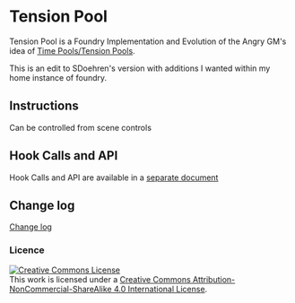 # Tension Pool

Tension Pool is a Foundry Implementation and Evolution of the Angry GM's idea of [Time Pools/Tension Pools](https://theangrygm.com/making-things-complicated/).

This is an edit to SDoehren's version with additions I wanted within my home instance of foundry.

## Instructions

Can be controlled from scene controls

## Hook Calls and API

Hook Calls and API are available in a [separate document](api.md)

## Change log

[Change log](Changelog.md)

### Licence

<a rel="license" href="http://creativecommons.org/licenses/by-nc-sa/4.0/"><img alt="Creative Commons License" style="border-width:0" src="https://i.creativecommons.org/l/by-nc-sa/4.0/88x31.png" /></a><br />This work is licensed under a <a rel="license" href="http://creativecommons.org/licenses/by-nc-sa/4.0/">Creative Commons Attribution-NonCommercial-ShareAlike 4.0 International License</a>.
